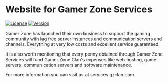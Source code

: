 # Website for Gamer Zone Services

[![License](https://img.shields.io/badge/license-MIT-blue.svg)](https://github.com/keffmo/gamer-zone-website/blob/master/LICENSE)
[![Version](https://img.shields.io/badge/version-0.2.1-orange.svg)](https://github.com/keffmo/gamer-zone-website/releases)

Gamer Zone has launched their own business to support the gaming community with lag free server instances and communication servers and channels. Everything at very low costs and excellent service guaranteed.

It is also worth mentioning that every penny obtained through Gamer Zone Services will fund Gamer Zone Clan's expenses like web hosting, game servers, communication servers and software maintenance.

For more information you can visit us at services.gzclan.com
